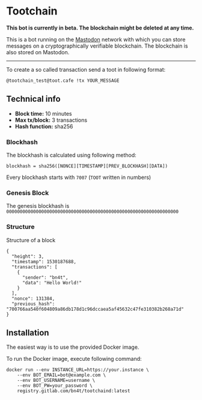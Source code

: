 # Tootchain

**This bot is currently in beta. The blockchain might be deleted at any time.**

This is a bot running on the [Mastodon](https://joinmastadon.org) network with which you can store messages on a cryptographically verifiable blockchain.
The blockchain is also stored on Mastodon.

___
To create a so called transaction send a toot in following format:

`@tootchain_test@toot.cafe !tx YOUR_MESSAGE`


## Technical info

- **Block time:** 10 minutes
- **Max tx/block:** 3 transactions
- **Hash function:** sha256

### Blockhash

The blockhash is calculated using following method:
````
blockhash = sha256([NONCE][TIMESTAMP][PREV_BLOCKHASH][DATA])
````

Every blockhash starts with `7007` (`TOOT` written in numbers)

### Genesis Block

The genesis blockhash is `0000000000000000000000000000000000000000000000000000000000000000`

### Structure

Structure of a block

````
{
  "height": 3,
  "timestamp": 1530187688,
  "transactions": [
    {
      "sender": "bn4t",
      "data": "Hello World!"
    }
  ],
  "nonce": 131384,
  "previous_hash": "700766aa540f604809a86db178d1c96dccaea5af45632c47fe310382b268a71d"
}
````

## Installation

The easiest way is to use the provided Docker image.

To run the Docker image, execute following command:

````
docker run --env INSTANCE_URL=https://your.instance \
    --env BOT_EMAIL=bot@example.com \
    --env BOT_USERNAME=username \
    --env BOT_PW=your_password \
    registry.gitlab.com/bn4t/tootchaind:latest
````
